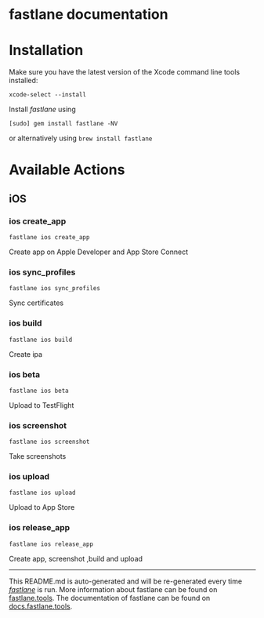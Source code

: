 fastlane documentation
================
# Installation

Make sure you have the latest version of the Xcode command line tools installed:

```
xcode-select --install
```

Install _fastlane_ using
```
[sudo] gem install fastlane -NV
```
or alternatively using `brew install fastlane`

# Available Actions
## iOS
### ios create_app
```
fastlane ios create_app
```
Create app on Apple Developer and App Store Connect
### ios sync_profiles
```
fastlane ios sync_profiles
```
Sync certificates
### ios build
```
fastlane ios build
```
Create ipa
### ios beta
```
fastlane ios beta
```
Upload to TestFlight
### ios screenshot
```
fastlane ios screenshot
```
Take screenshots
### ios upload
```
fastlane ios upload
```
Upload to App Store
### ios release_app
```
fastlane ios release_app
```
Create app, screenshot ,build and upload

----

This README.md is auto-generated and will be re-generated every time [_fastlane_](https://fastlane.tools) is run.
More information about fastlane can be found on [fastlane.tools](https://fastlane.tools).
The documentation of fastlane can be found on [docs.fastlane.tools](https://docs.fastlane.tools).

